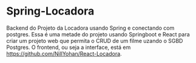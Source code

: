 # Spring-Locadora
Backend do Projeto da Locadora usando Spring e conectando com postgres.
Essa é uma metade do projeto usando Springboot e React para criar um projeto web que permita o CRUD de um filme uzando o SGBD Postgres.
O frontend, ou seja a interface, está em https://github.com/NillYohan/React-Locadora.
